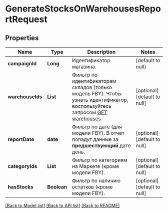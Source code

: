 # GenerateStocksOnWarehousesReportRequest
## Properties

| Name | Type | Description | Notes |
|------------ | ------------- | ------------- | -------------|
| **campaignId** | **Long** | Идентификатор магазина. | [default to null] |
| **warehouseIds** | **List** | Фильтр по идентификаторам складов (только модель FBY). Чтобы узнать идентификатор, воспользуйтесь запросом [GET warehouses](../../reference/warehouses/getFulfillmentWarehouses.md). | [optional] [default to null] |
| **reportDate** | **date** | Фильтр по дате (для модели FBY). В отчет попадут данные за **предшествующий** дате день. | [optional] [default to null] |
| **categoryIds** | **List** | Фильтр по категориям на Маркете (кроме модели FBY). | [optional] [default to null] |
| **hasStocks** | **Boolean** | Фильтр по наличию остатков (кроме модели FBY). | [optional] [default to null] |

[[Back to Model list]](../README.md#documentation-for-models) [[Back to API list]](../README.md#documentation-for-api-endpoints) [[Back to README]](../README.md)


